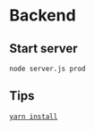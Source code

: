 # Backend

## Start server
`node server.js prod`

## Tips
[`yarn install`](https://classic.yarnpkg.com/lang/en/docs/cli/install/)